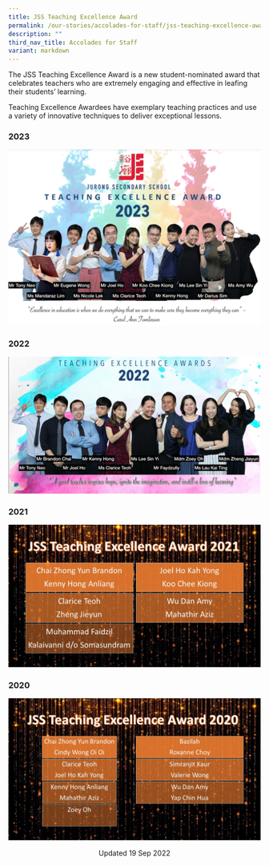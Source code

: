 ```yaml
---
title: JSS Teaching Excellence Award
permalink: /our-stories/accolades-for-staff/jss-teaching-excellence-award/
description: ""
third_nav_title: Accolades for Staff
variant: markdown
---
```

The JSS Teaching Excellence Award is a new student-nominated award that celebrates teachers who are extremely engaging and effective in leafing their students’ learning.

Teaching Excellence Awardees have exemplary teaching practices and use a variety of innovative techniques to deliver exceptional lessons.

### 2023

![](/images/Staff_2023.png)

### 2022

![](/images/3%20teaching%20excellence.png)

### 2021

![](/images/Excellence%20Teaching%20Award%202021.jpg)

### 2020

![](/images/TEA%202020.jpg)


<center> Updated 19 Sep 2022 </center>